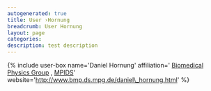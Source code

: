 ```yaml
---
autogenerated: true
title: User ›Hornung
breadcrumb: User Hornung
layout: page
categories: 
description: test description
---
```


{% include user-box name='Daniel Hornung' affiliation=' [Biomedical Physics Group](http://www.bmp.ds.mpg.de/) , [MPIDS](http://www.ds.mpg.de/en)' website='http://www.bmp.ds.mpg.de/daniel\_hornung.html' %}
